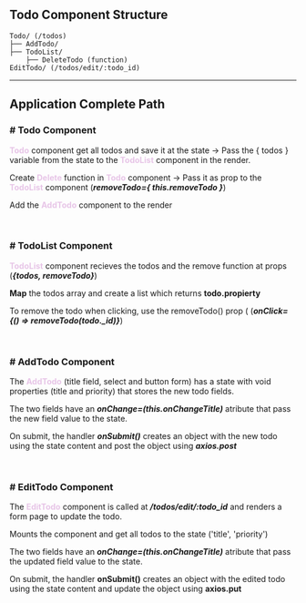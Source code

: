 ## Todo Component Structure

```
Todo/ (/todos)
├── AddTodo/
├── TodoList/
    ├── DeleteTodo (function)
EditTodo/ (/todos/edit/:todo_id)
```

***

## Application Complete Path

### # Todo Component

<span style="color: #dada">**Todo**</span> component get all todos and save it at the state -> Pass the { todos } variable from the state to the <span style="color: #dada">**TodoList**</span> component in the render.

Create <span style="color: #dada">**Delete**</span> function in <span style="color: #dada">**Todo**</span> component -> Pass it as prop to the <span style="color: #dada">**TodoList**</span> component (***removeTodo={ this.removeTodo }***)

Add the <span style="color: #dada">**AddTodo**</span> component to the render

&nbsp;

### # TodoList Component

<span style="color: #dada">**TodoList**</span> component recieves the todos and the remove function at props (***{todos, removeTodo}***)

**Map** the todos array and create a list which returns **todo.propierty**

To remove the todo when clicking, use the removeTodo() prop (
(***onClick={() => removeTodo(todo._id)}***)

&nbsp;

### # AddTodo Component

The <span style="color: #dada">**AddTodo**</span> (title field, select and button form) has a state with void properties (title and priority) that stores the new todo fields.

The two fields have an ***onChange=(this.onChangeTitle)*** atribute that pass the new field value to the state.

On submit, the handler ***onSubmit()*** creates an object with the new todo using the state content and post the object using ***axios.post***

&nbsp;

### # EditTodo Component

The <span style="color: #dada">**EditTodo**</span> component is called at ***/todos/edit/:todo_id*** and renders a form page to update the todo.

Mounts the component and get all todos to the state ('title', 'priority')

The two fields have an ***onChange=(this.onChangeTitle)*** atribute that pass the updated field value to the state.

On submit, the handler **onSubmit()** creates an object with the edited todo using the state content and update the object using **axios.put**

